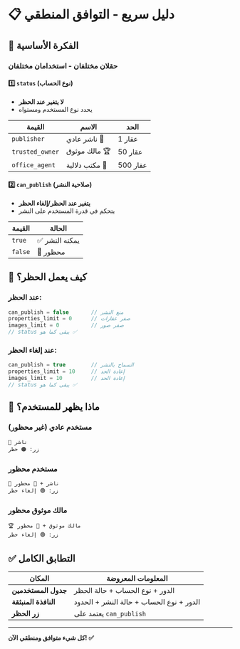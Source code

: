# 📋 دليل سريع - التوافق المنطقي

## 🎯 الفكرة الأساسية

### حقلان مختلفان - استخدامان مختلفان

#### 1️⃣ `status` (نوع الحساب)
- **لا يتغير عند الحظر**
- يحدد نوع المستخدم ومستواه

| القيمة | الاسم | الحد |
|--------|-------|------|
| `publisher` | ناشر عادي 👤 | 1 عقار |
| `trusted_owner` | مالك موثوق 🏆 | 50 عقار |
| `office_agent` | مكتب دلالية 🏢 | 500 عقار |

#### 2️⃣ `can_publish` (صلاحية النشر)
- **يتغير عند الحظر/إلغاء الحظر**
- يتحكم في قدرة المستخدم على النشر

| القيمة | الحالة |
|--------|---------|
| `true` | ✅ يمكنه النشر |
| `false` | 🚫 محظور |

## 🔧 كيف يعمل الحظر؟

### عند الحظر:
```typescript
can_publish = false       // منع النشر
properties_limit = 0      // صفر عقارات
images_limit = 0          // صفر صور
// status يبقى كما هو ✅
```

### عند إلغاء الحظر:
```typescript
can_publish = true        // السماح بالنشر
properties_limit = 10     // إعادة الحد
images_limit = 10         // إعادة الحد
// status يبقى كما هو ✅
```

## 🎨 ماذا يظهر للمستخدم؟

### مستخدم عادي (غير محظور)
```
👤 ناشر
زر: 🟠 حظر
```

### مستخدم محظور
```
👤 ناشر + 🚫 محظور
زر: 🟢 إلغاء حظر
```

### مالك موثوق محظور
```
🏆 مالك موثوق + 🚫 محظور
زر: 🟢 إلغاء حظر
```

## ✅ التطابق الكامل

| المكان | المعلومات المعروضة |
|--------|---------------------|
| **جدول المستخدمين** | الدور + نوع الحساب + حالة الحظر |
| **النافذة المنبثقة** | الدور + نوع الحساب + حالة النشر + الحدود |
| **زر الحظر** | يعتمد على `can_publish` |

---
**كل شيء متوافق ومنطقي الآن! ✅**
